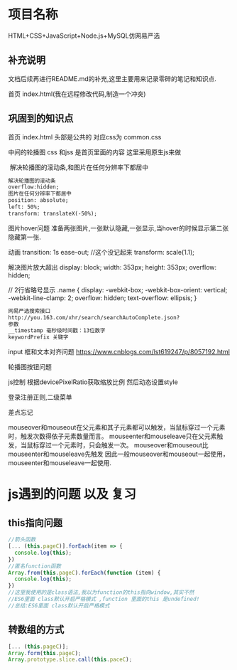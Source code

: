 # 项目名称
  HTML+CSS+JavaScript+Node.js+MySQL仿网易严选

## 补充说明
  文档后续再进行README.md的补充,这里主要用来记录零碎的笔记和知识点.

首页 index.html(我在远程修改代码,制造一个冲突)

## 巩固到的知识点
首页 index.html
​头部是公共的 对应css为 common.css

​中间的轮播图 css 和jss 是首页里面的内容 这里采用原生js来做

​	解决轮播图的滚动条,和图片在任何分辨率下都居中

```html
解决轮播图的滚动条
overflow:hidden;
图片在任何分辨率下都居中
position: absolute;
left: 50%;
transform: translateX(-50%);
```

图片hover问题
准备两张图片,一张默认隐藏,一张显示,当hover的时候显示第二张隐藏第一张.

动画
transition: 1s ease-out; //这个没记起来
transform:  scale(1.1); 

解决图片放大超出
display: block;
width: 353px;
height: 353px;
overflow: hidden;

// 2行省略号显示
.name {
  display: -webkit-box;
  -webkit-box-orient: vertical;
  -webkit-line-clamp: 2;
  overflow: hidden;
  text-overflow: ellipsis;
}

```txt
网易严选搜索接口
http://you.163.com/xhr/search/searchAutoComplete.json?
参数
__timestamp 毫秒级时间戳：13位数字
keywordPrefix 关键字
```

input 框和文本对齐问题
https://www.cnblogs.com/lst619247/p/8057192.html

​轮播图按钮问题

​js控制 根据devicePixelRatio获取缩放比例 然后动态设置style


登录注册正则,二级菜单

差点忘记

  mouseover和mouseout在父元素和其子元素都可以触发，当鼠标穿过一个元素时，触发次数得依子元素数量而言。
  mouseenter和mouseleave只在父元素触发，当鼠标穿过一个元素时，只会触发一次。
  mouseover和mouseout比mouseenter和mouseleave先触发
  因此一般mouseover和mouseout一起使用，mouseenter和mouseleave一起使用.

# js遇到的问题 以及 复习
## this指向问题
```javascript
//箭头函数
[... (this.pageC)].forEach(item => {
  console.log(this);
})
//匿名function函数
Array.from(this.pageC).forEach(function (item) {
  console.log(this);
})
//这里我使用的是class语法,我以为function的this指向window,其实不然
//ES6里面 class默认开启严格模式 ,function 里面的this 是undefined!
//总结:ES6里面 class默认开启严格模式
````
## 转数组的方式
```javascript
[... (this.pageC)];
Array.form(this.pageC);
Array.prototype.slice.call(this.paceC);
```

